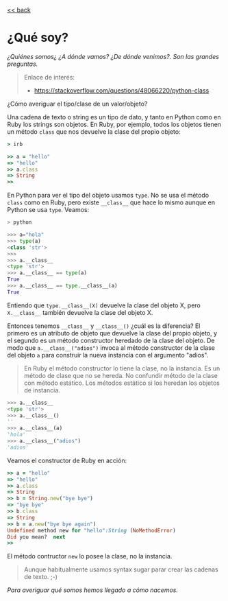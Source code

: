[<< back](README.md)

# ¿Qué soy?

_¿Quiénes somos¿ ¿A dónde vamos? ¿De dónde venimos?. Son las grandes preguntas._

> Enlace de interés:
> * https://stackoverflow.com/questions/48066220/python-class

¿Cómo averiguar el tipo/clase de un valor/objeto?

Una cadena de texto o string es un tipo de dato, y tanto en Python como en Ruby los strings son objetos. En Ruby, por ejemplo, todos los objetos tienen un método `class` que nos devuelve la clase del propio objeto:

```ruby
> irb

>> a = "hello"
=> "hello"
>> a.class
=> String
>>
```

En Python para ver el tipo del objeto usamos `type`. No se usa el método `class` como en Ruby, pero existe `__class__` que hace lo mismo aunque en Python se usa `type`. Veamos:

```python
> python

>>> a="hola"
>>> type(a)
<class 'str'>
>>>
>>> a.__class__
<type 'str'>
>>> a.__class__ == type(a)
True
>>> a.__class__ == type.__class__(a)
True
```

Entiendo que `type.__class__(X)` devuelve la clase del objeto X, pero `X.__class__` también devuelve la clase del objeto X.

Entonces tenemos `__class__` y `__class__()` ¿cuál es la diferencia? El primero es un atributo de objeto que devuelve la clase del propio objeto, y el segundo es un método constructor heredado de la clase del objeto. De modo que `a.__class__("adios")` invoca al método constructor de la clase del objeto `a` para construir la nueva instancia con el argumento "adios".

> En Ruby el método constructor lo tiene la clase, no la instancia. Es un método de clase que no se hereda. No confundir método de la clase con método estático. Los métodos estático si los heredan los objetos de instancia.

```python
>>> a.__class__
<type 'str'>
>>> a.__class__()
''
>>> a.__class__(a)
'hola'
>>> a.__class__("adios")
'adios'
```

Veamos el constructor de Ruby en acción:

```ruby
>> a = "hello"
=> "hello"
>> a.class
=> String
>> b = String.new("bye bye")
=> "bye bye"
>> b.class
=> String
>> b = a.new("bye bye again")
Undefined method new for "hello":String (NoMethodError)
Did you mean?  next                           
>>
```

El método contructor `new` lo posee la clase, no la instancia.

> Aunque habitualmente usamos syntax sugar parar crear las cadenas de texto. ;-)

_Para averiguar qué somos hemos llegado a cómo nacemos._
